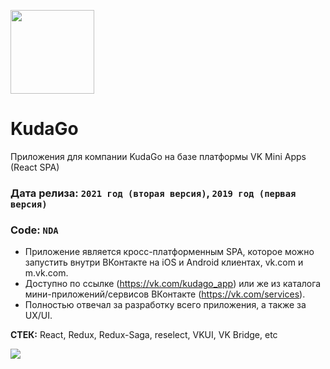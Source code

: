 [<img width="134" src="https://vk.com/images/apps/mini_apps/vk_mini_apps_logo.svg">](https://vk.com/services)

# KudaGo
Приложения для компании KudaGo на базе платформы VK Mini Apps (React SPA)

### Дата релиза: `2021 год (вторая версия)`, `2019 год (первая версия)` 
### Code: `NDA`

- Приложение является кросс-платформенным SPA, которое можно запустить внутри ВКонтакте на iOS и Android клиентах, vk.com и m.vk.com.
- Доступно по ссылке (https://vk.com/kudago_app) или же из каталога мини-приложений/сервисов ВКонтакте (https://vk.com/services).
- Полностью отвечал за разработку всего приложения, а также за UX/UI.

**СТЕК:** React, Redux, Redux-Saga, reselect, VKUI, VK Bridge, etc

<img src="https://sun9-27.userapi.com/s/v1/ig2/onKbCR9QUpgcnvedy_ptl7kOUOSNLErK_Wrkrd665fxX4z6UVENBjbaO6_1J_GmND2E1jqd0u3BUDngCyA3ElYHx.jpg?size=1280x822&quality=96&type=album" />
